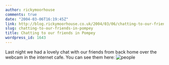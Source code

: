 ```yaml
---
author: rickymoorhouse
comments: true
date: "2004-03-06T16:19:45Z"
link: http://blog.rickymoorhouse.co.uk/2004/03/06/chatting-to-our-friends-in-pompey/
slug: chatting-to-our-friends-in-pompey
title: Chatting to our friends in Pompey
wordpress_id: 1643
---
```


Last night we had a lovely chat with our friends from back home over the webcam in the internet cafe. You can see them here:
![people](/resize.asp?path=/ricky/blogfiles/chat.jpg&width=600)
